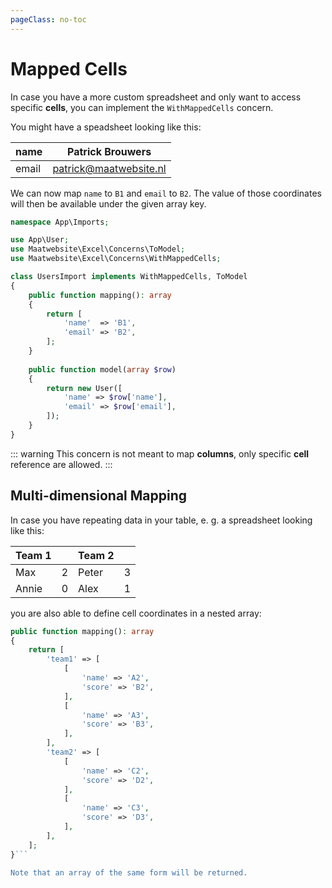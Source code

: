 ```yaml
---
pageClass: no-toc
---
```


# Mapped Cells

In case you have a more custom spreadsheet and only want to access specific **cells**, you can implement the `WithMappedCells` concern.

You might have a speadsheet looking like this:

|name | Patrick Brouwers|
|---- |----|
| email | patrick@maatwebsite.nl |

We can now map `name` to `B1` and `email` to `B2`. The value of those coordinates will then be available under the given array key.

```php
namespace App\Imports;

use App\User;
use Maatwebsite\Excel\Concerns\ToModel;
use Maatwebsite\Excel\Concerns\WithMappedCells;

class UsersImport implements WithMappedCells, ToModel 
{
    public function mapping(): array
    {
        return [
            'name'  => 'B1',
            'email' => 'B2',
        ];
    }
    
    public function model(array $row)
    {
        return new User([
            'name' => $row['name'],
            'email' => $row['email'],
        ]);
    }
}
```

::: warning
This concern is not meant to map **columns**, only specific **cell** reference are allowed.
:::

## Multi-dimensional Mapping

In case you have repeating data in your table, e. g. a spreadsheet looking like this:

| Team 1 | | Team 2| |
|-|-|-|-|
| Max | 2 | Peter | 3 |
| Annie | 0 | Alex | 1 |

you are also able to define cell coordinates in a nested array:

```php
public function mapping(): array
{
    return [
        'team1' => [
            [
                'name' => 'A2',
                'score' => 'B2',
            ],
            [
                'name' => 'A3',
                'score' => 'B3',
            ],
        ],
        'team2' => [
            [
                'name' => 'C2',
                'score' => 'D2',
            ],
            [
                'name' => 'C3',
                'score' => 'D3',
            ],
        ],
    ];
}```

Note that an array of the same form will be returned.
